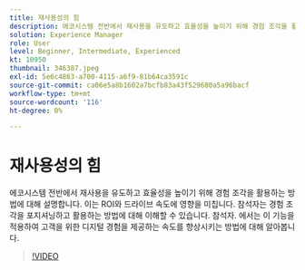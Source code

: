 ```yaml
---
title: 재사용성의 힘
description: 에코시스템 전반에서 재사용을 유도하고 효율성을 높이기 위해 경험 조각을 활용하는 방법에 대해 설명합니다.  이는 ROI와 드라이브 속도에 영향을 미칩니다.  참석자는 경험 조각을 포지셔닝하고 활용하는 방법에 대해 이해할 수 있습니다. 참석자. 에서는 이 기능을 적용하여 고객을 위한 디지털 경험을 제공하는 속도를 향상시키는 방법에 대해 알아봅니다.
solution: Experience Manager
role: User
level: Beginner, Intermediate, Experienced
kt: 10950
thumbnail: 346387.jpeg
exl-id: 5e6c4863-a700-4115-a6f9-81b64ca3591c
source-git-commit: ca06e5a8b1602a7bcfb83a43f529680a5a96bacf
workflow-type: tm+mt
source-wordcount: '116'
ht-degree: 0%

---
```


# 재사용성의 힘

에코시스템 전반에서 재사용을 유도하고 효율성을 높이기 위해 경험 조각을 활용하는 방법에 대해 설명합니다.  이는 ROI와 드라이브 속도에 영향을 미칩니다.  참석자는 경험 조각을 포지셔닝하고 활용하는 방법에 대해 이해할 수 있습니다. 참석자. 에서는 이 기능을 적용하여 고객을 위한 디지털 경험을 제공하는 속도를 향상시키는 방법에 대해 알아봅니다.

>[!VIDEO](https://video.tv.adobe.com/v/346387/?quality=12&learn=on)
